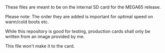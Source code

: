 These files are meant to be on the internal SD card for the MEGA65 release.

Please note: The order they are added is important for optimal speed on warm/cold boots etc.

While this repository is good for testing, production cards shall only be written from an image provided by me.

This file won't make it to the card.
